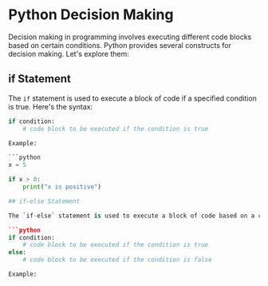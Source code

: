 # Python Decision Making

Decision making in programming involves executing different code blocks based on certain conditions. Python provides several constructs for decision making. Let's explore them:

## if Statement

The `if` statement is used to execute a block of code if a specified condition is true. Here's the syntax:

```python
if condition:
    # code block to be executed if the condition is true

Example:

```python
x = 5

if x > 0:
    print("x is positive")

## if-else Statement

The `if-else` statement is used to execute a block of code based on a condition. If the condition is true, a specific code block is executed; otherwise, another code block is executed. Here's the syntax:

```python
if condition:
    # code block to be executed if the condition is true
else:
    # code block to be executed if the condition is false

Example:

```

